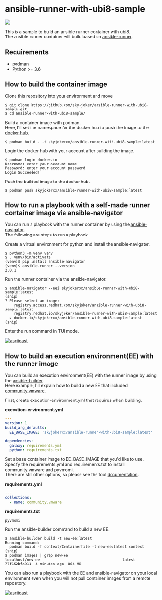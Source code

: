 # ansible-runner-with-ubi8-sample

[![](https://img.shields.io/docker/v/skyjokerxx/ansible-runner-with-ubi8-sample/latest?style=for-the-badge)](https://hub.docker.com/r/skyjokerxx/ansible-runner-with-ubi8-sample)

This is a sample to build an ansible runner container with ubi8.  
The ansible runner container will build based on [ansible-runner](https://github.com/ansible/ansible-runner).

## Requirements

* podman
* Python >= 3.6

## How to build the container image

Clone this repository into your environment and move.

```
$ git clone https://github.com/sky-joker/ansible-runner-with-ubi8-sample.git
$ cd ansible-runner-with-ubi8-sample/
```

Build a container image with podman.  
Here, I'll set the namespace for the docker hub to push the image to the [docker hub](https://hub.docker.com/).

```
$ podman build . -t skyjokerxx/ansible-runner-with-ubi8-sample:latest
```

Login the docker hub with your account after building the image.

```
$ podman login docker.io
Username: enter your account name
Password: enter your account password
Login Succeeded!
```

Push the builded image to the docker hub.

```
$ podman push skyjokerxx/ansible-runner-with-ubi8-sample:latest
```

## How to run a playbook with a self-made runner container image via ansible-navigator

You can run a playbook with the runner container by using the [ansible-navigator](https://github.com/ansible/ansible-navigator).  
The following are steps to run a playbook.

Create a virtual environment for python and install the ansible-navigator.

```
$ python3 -m venv venv
$ . venv/bin/activate
(venv)$ pip install ansible-navigator
(venv)$ ansible-runner --version
2.0.1
```

Run the runner container via the ansible-navigator.

```
$ ansible-navigator --eei skyjokerxx/ansible-runner-with-ubi8-sample:latest
(snip)
? Please select an image:
    registry.access.redhat.com/skyjoker/ansible-runner-with-ubi8-sample:latest
    registry.redhat.io/skyjoker/ansible-runner-with-ubi8-sample:latest
  ▸ docker.io/skyjokerxx/ansible-runner-with-ubi8-sample:latest
(snip)
```

Enter the run command in TUI mode.

[![asciicast](https://asciinema.org/a/428894.svg)](https://asciinema.org/a/428894)

## How to build an execution environment(EE) with the runner image

You can build an execution environment(EE) with the runner image by using the [ansible-builder](https://github.com/ansible/ansible-builder).  
Here example, I'll explain how to build a new EE that included [community.vmware](https://github.com/ansible-collections/community.vmware).  

First, create execution-environment.yml that requires when building.  

**execution-environment.yml**

```yaml
---
version: 1
build_arg_defaults:
  EE_BASE_IMAGE: 'skyjokerxx/ansible-runner-with-ubi8-sample:latest'

dependencies:
  galaxy: requirements.yml
  python: requirements.txt
```

Set a base container image to EE_BASE_IMAGE that you'd like to use.  
Specify the requirements.yml and requirements.txt to install community.vmware and pyvmomi.  
There are still other options, so please see the tool [documentation](https://ansible-builder.readthedocs.io/en/latest/definition.html).

**requirements.yml**

```yaml
---
collections:
  - name: community.vmware
```

**requirements.txt**

```
pyvmomi
```

Run the ansible-builder command to build a new EE.

```
$ ansible-builder build -t new-ee:latest
Running command:
  podman build -f context/Containerfile -t new-ee:latest context
(snip)
$ podman images | grep new-ee
localhost/new-ee                                      latest  77f152bfa911  4 minutes ago  864 MB
```

You can also run a playbook with the EE and ansible-navigator on your local environment even when you will not pull container images from a remote repository.

[![asciicast](https://asciinema.org/a/429397.svg)](https://asciinema.org/a/429397)
